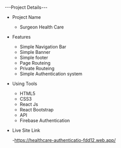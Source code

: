 ---Project Details---

- Project Name

  - Surgeon Health Care

- Features

  - Simple Navigation Bar
  - Simple Banner
  - Simple footer
  - Page Routeing
  - Private Routeing
  - Simple Authentication system

- Using Tools

  - HTML5
  - CSS3
  - React Js
  - React Bootstrap
  - API
  - Firebase Authentication

- Live Site Link

  -https://healthcare-authenticatio-fdd12.web.app/
